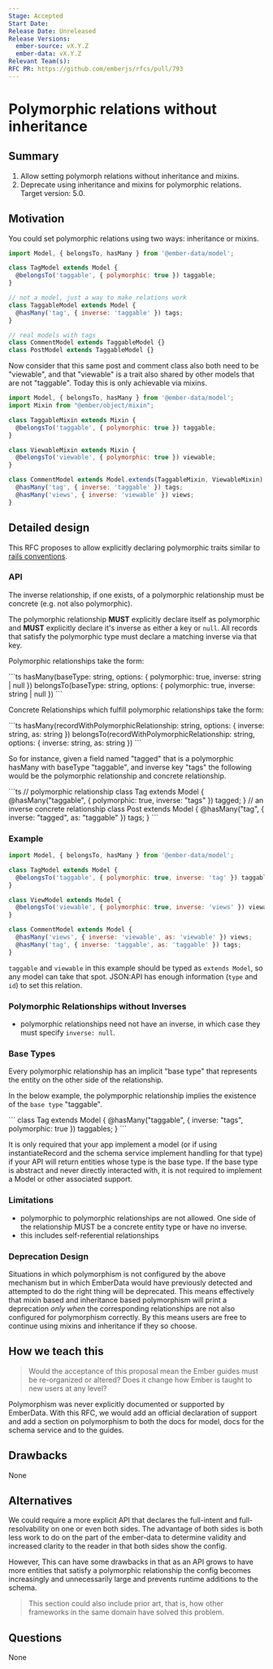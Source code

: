 ```yaml
---
Stage: Accepted
Start Date: 
Release Date: Unreleased
Release Versions:
  ember-source: vX.Y.Z
  ember-data: vX.Y.Z
Relevant Team(s): 
RFC PR: https://github.com/emberjs/rfcs/pull/793
---
```


<!--- 
Directions for above: 

Stage: Leave as is
Start Date: 2022-02-11
Release Date: Leave as is
Release Versions: Leave as is
Relevant Team(s): Ember Data
RFC PR: https://github.com/emberjs/rfcs/pull/793
-->

# Polymorphic relations without inheritance

## Summary

1. Allow setting polymorph relations without inheritance and mixins.
2. Deprecate using inheritance and mixins for polymorphic relations. Target version: 5.0.

## Motivation

You could set polymorphic relations using two ways: inheritance or mixins.

```js
import Model, { belongsTo, hasMany } from '@ember-data/model';

class TagModel extends Model {
  @belongsTo('taggable', { polymorphic: true }) taggable;
}

// not a model, just a way to make relations work
class TaggableModel extends Model {
  @hasMany('tag', { inverse: 'taggable' }) tags;
}

// real models with tags
class CommentModel extends TaggableModel {}
class PostModel extends TaggableModel {}
```

Now consider that this same post and comment class also both need to be "viewable", and that "viewable" is a trait also shared by other models that are not "taggable". Today this is only achievable via mixins.

```js
import Model, { belongsTo, hasMany } from '@ember-data/model';
import Mixin from "@ember/object/mixin";

class TaggableMixin extends Mixin {
  @belongsTo('taggable', { polymorphic: true }) taggable;
}

class ViewableMixin extends Mixin {
  @belongsTo('viewable', { polymorphic: true }) viewable;
}

class CommentModel extends Model.extends(TaggableMixin, ViewableMixin) {
  @hasMany('tag', { inverse: 'taggable' }) tags;
  @hasMany('views', { inverse: 'viewable' }) views;
}

```

## Detailed design

This RFC proposes to allow explicitly declaring polymorphic traits similar to [rails conventions](https://guides.rubyonrails.org/association_basics.html#polymorphic-associations).

### API

The inverse relationship, if one exists, of a polymorphic relationship must be concrete (e.g. not also polymorphic).

The polymorphic relationship **MUST** explicitly declare itself as polymorphic and **MUST** explicitly declare it's inverse as either a key or `null`. All records that satisfy the polymorphic type must declare a matching inverse via that key.

Polymorphic relationships take the form:

\```ts
hasMany(baseType: string, options: { polymorphic: true, inverse: string | null }) 
belongsTo(baseType: string, options: { polymorphic: true, inverse: string | null }) 
\```

Concrete Relationships which fulfill polymorphic relationships take the form:

\```ts
hasMany(recordWithPolymorphicRelationship: string, options: { inverse: string, as: string }) 
belongsTo(recordWithPolymorphicRelationship: string, options: { inverse: string, as: string }) 
\```

So for instance, given a field named "tagged" that is a polymorphic hasMany with baseType "taggable", and inverse key "tags" the following would be the polymorphic relationship and concrete relationship.

\```ts
// polymorphic relationship
class Tag extends Model {
   @hasMany("taggable", { polymorphic: true, inverse: "tags" }) tagged;
}
// an inverse concrete relationship
class Post extends Model {
   @hasMany("tag", { inverse: "tagged", as: "taggable" }) tags;
}
\```

### Example

```js
import Model, { belongsTo, hasMany } from '@ember-data/model';

class TagModel extends Model {
  @belongsTo('taggable', { polymorphic: true, inverse: 'tag' }) taggable;
}

class ViewModel extends Model {
  @belongsTo('viewable', { polymorphic: true, inverse: 'views' }) viewable;
}

class CommentModel extends Model {
  @hasMany('views', { inverse: 'viewable', as: 'viewable' }) views;
  @hasMany('tag', { inverse: 'taggable', as: 'taggable' }) tags;
}
```

`taggable` and `viewable` in this example should be typed as `extends Model`, so any model can take that spot. 
JSON:API has enough information (`type` and `id`) to set this relation.

### Polymorphic Relationships without Inverses

- polymorphic relationships need not have an inverse, in which case they must specify `inverse: null`.

### Base Types

Every polymorphic relationship has an implicit "base type" that represents the entity on the other side of the relationship.

In the below example, the polymporphic relationship implies the existence of the `base type` "taggable".

\```
class Tag extends Model {
  @hasMany("taggable", { inverse: "tags", polymorphic: true }) taggables;
}
\```

It is only required that your app implement a model (or if using instantiateRecord and the schema service implement handling for that type) if your API will return entities whose type is the base type. If the base type is abstract and never directly interacted with, it is not required to implement a Model or other associated support.

### Limitations

- polymorphic to polymorphic relationships are not allowed. One side of the relationship MUST be a concrete entity type or have no inverse.
- this includes self-referential relationships

### Deprecation Design

Situations in which polymorphism is not configured by the above mechanism but in which EmberData would have previously detected and attempted to do the right thing will be deprecated. This means effectively that mixin based and inheritance based polymorphism will print a deprecation *only when* the corresponding relationships are not also configured for polymorphism correctly. By this means users are free to continue using mixins and inheritance if they so choose.

## How we teach this

> Would the acceptance of this proposal mean the Ember guides must be
re-organized or altered? Does it change how Ember is taught to new users
at any level?

Polymorphism was never explicitly documented or supported by EmberData. With this RFC, we would add an official declaration of support and add a section on polymorphism to both the docs for model, docs for the schema service and to the guides.

## Drawbacks

None

## Alternatives

We could require a more explicit API that declares the full-intent and full-resolvability on one or even both sides. The advantage of both sides is both less work to do on the part of the ember-data to determine validity and increased clarity to the reader in that both sides show the config.

However, This can have some drawbacks in that as an API grows to have more entities that satisfy a polymorphic relationship the config becomes increasingly and unnecessarily large and prevents runtime additions to the schema.

> This section could also include prior art, that is, how other frameworks in the same domain have solved this problem.

## Questions

None
